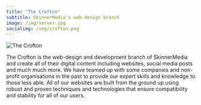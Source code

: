```yaml
---
title: "The Crofton"
subtitle: SkinnerMedia's web-design branch
image: /img/server.jpg
socialimg: /img/crofton.png
---
```


![The Crofton](/img/crofton.png)

The Crofton is the web-design and development branch of SkinnerMedia and create all of their digital content including websites, social media posts and much much more. We have teamed up with some companies and non-profit organisations in the past to provide our expert skills and knowledge to those less able. All of our websites are built from the ground up using robust and proven techniques and technologies that ensure compatibility and stability for all of our users.

